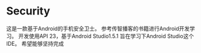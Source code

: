 # Security
这是一款基于Android的手机安全卫士。
参考传智播客的书籍进行Android开发学习。
开发使用API 23，基于Android Studio1.5.1 旨在学习下Android Studio这个IDE。
希望能够坚持完成